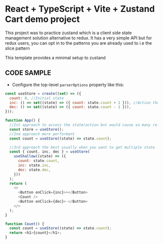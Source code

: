 # React + TypeScript + Vite + Zustand Cart demo project

This project was to practice zustand which is a client side state management solution alternative to redux. It has a very simple API but for redux users, you can opt in to the patterns you are already used to i.e the slice pattern

This template provides a minimal setup to zustand

## CODE SAMPLE

- Configure the top-level `parserOptions` property like this:

```js
const useStore = create((set) => ({
  count: 0, //Initial state
  inc: () => set((state) => ({ count: state.count + 1 })), //Action that set the
  dec: () => set((state) => ({ count: state.count - 1 })),
}));

function App() {
  //Ist approach to access the state/action but would cause so many re-rendering if we have many states
  const store = useStore();
  //2nd approach more performant
  const count = useStore((state) => state.count);

  //3rd approach the best usually when you want to get multiple state
  const { count, inc, dec } = useStore(
    useShallow((state) => ({
      count: state.count,
      inc: state.inc,
      dec: state.dec,
    }))
  );
  return (
    <>
      <Button onClick={inc}>+</Button>
      <Count />
      <Button onClick={dec}>-</Button>
    </>
  );
}

function Count() {
  const count = useStore((state) => state.count);
  return <h1>{count}</h1>;
}
```
